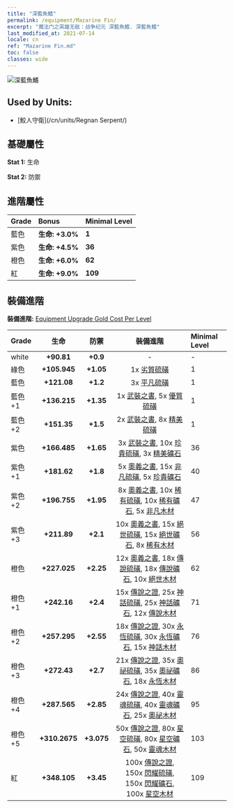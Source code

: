 ```yaml
---
title: "深藍魚鰭"
permalink: /equipment/Mazarine Fin/
excerpt: "魔法门之英雄无敌：战争纪元 深藍魚鰭. 深藍魚鰭"
last_modified_at: 2021-07-14
locale: cn
ref: "Mazarine Fin.md"
toc: false
classes: wide
---
```


  ![深藍魚鰭](/images/e/e_99044.png)

## Used by Units:

* [鮫人守衛](/cn/units/Regnan Serpent/) 


## 基礎屬性
 **Stat 1:** 生命

 **Stat 2:** 防禦

## 進階屬性

  |     Grade    |   Bonus | Minimal Level | 
  |:-------------|:--------|:--------------| 
  | 藍色 | **生命: +3.0%** | **1** | 
  | 紫色 | **生命: +4.5%** | **36** | 
  | 橙色 | **生命: +6.0%** | **62** | 
  | 紅 | **生命: +9.0%** | **109** | 


## 裝備進階
 **裝備進階:** [Equipment Upgrade Gold Cost Per Level](/equipment/EquipmentUpgradeCostPerLevel/) 

  |          Grade      | 生命 | 防禦 | 裝備進階 | Minimal Level |
  |:--------------------|:---------:|:---------:|:----------------:|:--------------|
  | white | **+90.81** | **+0.9** | - | - |
  | 綠色 | **+105.945** | **+1.05** | 1x [劣質硫磺](/cn/Items/mat_3/) | 1 |
  | 藍色 | **+121.08** | **+1.2** | 3x [平凡硫磺](/cn/Items/mat_9/) | 1 |
  | 藍色 +1 | **+136.215** | **+1.35** | 1x [武裝之書](/cn/Items/mat_18/), 5x [優質硫磺](/cn/Items/mat_15/) | 1 |
  | 藍色 +2 | **+151.35** | **+1.5** | 2x [武裝之書](/cn/Items/mat_25/), 8x [精美硫磺](/cn/Items/mat_22/) | 1 |
  | 紫色 | **+166.485** | **+1.65** | 3x [武裝之書](/cn/Items/mat_32/), 10x [珍貴硫磺](/cn/Items/mat_29/), 3x [精美礦石](/cn/Items/mat_19/) | 36 |
  | 紫色 +1 | **+181.62** | **+1.8** | 5x [奧義之書](/cn/Items/mat_39/), 15x [非凡硫磺](/cn/Items/mat_36/), 5x [珍貴礦石](/cn/Items/mat_26/) | 40 |
  | 紫色 +2 | **+196.755** | **+1.95** | 8x [奧義之書](/cn/Items/mat_46/), 10x [稀有硫磺](/cn/Items/mat_43/), 10x [稀有礦石](/cn/Items/mat_40/), 5x [非凡木材](/cn/Items/mat_34/) | 47 |
  | 紫色 +3 | **+211.89** | **+2.1** | 10x [奧義之書](/cn/Items/mat_53/), 15x [絕世硫磺](/cn/Items/mat_50/), 15x [絕世礦石](/cn/Items/mat_47/), 8x [稀有木材](/cn/Items/mat_41/) | 56 |
  | 橙色 | **+227.025** | **+2.25** | 12x [奧義之書](/cn/Items/mat_60/), 18x [傳說硫磺](/cn/Items/mat_57/), 18x [傳說礦石](/cn/Items/mat_54/), 10x [絕世木材](/cn/Items/mat_48/) | 62 |
  | 橙色 +1 | **+242.16** | **+2.4** | 15x [傳說之證](/cn/Items/mat_67/), 25x [神話硫磺](/cn/Items/mat_64/), 25x [神話礦石](/cn/Items/mat_61/), 12x [傳說木材](/cn/Items/mat_55/) | 71 |
  | 橙色 +2 | **+257.295** | **+2.55** | 18x [傳說之證](/cn/Items/mat_74/), 30x [永恆硫磺](/cn/Items/mat_71/), 30x [永恆礦石](/cn/Items/mat_68/), 15x [神話木材](/cn/Items/mat_62/) | 76 |
  | 橙色 +3 | **+272.43** | **+2.7** | 21x [傳說之證](/cn/Items/mat_81/), 35x [奧祕硫磺](/cn/Items/mat_78/), 35x [奧祕礦石](/cn/Items/mat_75/), 18x [永恆木材](/cn/Items/mat_69/) | 86 |
  | 橙色 +4 | **+287.565** | **+2.85** | 24x [傳說之證](/cn/Items/mat_88/), 40x [靈魂硫磺](/cn/Items/mat_85/), 40x [靈魂礦石](/cn/Items/mat_82/), 25x [奧祕木材](/cn/Items/mat_76/) | 95 |
  | 橙色 +5 | **+310.2675** | **+3.075** | 50x [傳說之證](/cn/Items/mat_95/), 80x [星空硫磺](/cn/Items/mat_92/), 80x [星空礦石](/cn/Items/mat_89/), 50x [靈魂木材](/cn/Items/mat_83/) | 103 |
  | 紅 | **+348.105** | **+3.45** | 100x [傳說之證](/cn/Items/mat_102/), 150x [閃耀硫磺](/cn/Items/mat_99/), 150x [閃耀礦石](/cn/Items/mat_96/), 100x [星空木材](/cn/Items/mat_90/) | 109 |

